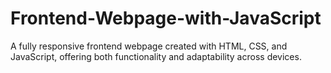 # Frontend-Webpage-with-JavaScript
A fully responsive frontend webpage created with HTML, CSS, and JavaScript, offering both functionality and adaptability across devices.
